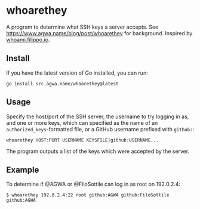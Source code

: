 # whoarethey

A program to determine what SSH keys a server accepts.  See
https://www.agwa.name/blog/post/whoarethey for background.
Inspired by [whoami.filippo.io](https://words.filippo.io/dispatches/whoami-updated/).

## Install

If you have the latest version of Go installed, you can run:

```
go install src.agwa.name/whoarethey@latest
```

## Usage

Specify the host/port of the SSH server, the username to try logging
in as, and one or more keys, which can specified as the name of an
`authorized_keys`-formatted file, or a GitHub username prefixed with
`github:`:

```
whoarethey HOST:PORT USERNAME KEYSFILE|github:USERNAME...
```

The program outputs a list of the keys which were accepted by the server.

## Example

To determine if @AGWA or @FiloSottile can log in as root on 192.0.2.4:

```
$ whoarethey 192.0.2.4:22 root github:AGWA github:FiloSottile
github:AGWA
```
